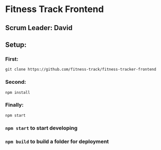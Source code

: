 # Fitness Track Frontend
## Scrum Leader: David

## Setup:
### First:
`git clone https://github.com/fitness-track/fitness-tracker-frontend`
### Second:
`npm install`
### Finally:
`npm start`

### `npm start` to start developing
### `npm build` to build a folder for deployment

